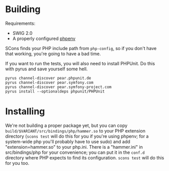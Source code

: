 Building
========
Requirements:
* SWIG 2.0
* A properly configured [phpenv](https://github.com/CHH/phpenv)

SCons finds your PHP include path from `php-config`, so if you don't have that working, you're going to have a bad time.

If you want to run the tests, you will also need to install PHPUnit. Do this with pyrus and save yourself some hell. 

    pyrus channel-discover pear.phpunit.de
    pyrus channel-discover pear.symfony.com
    pyrus channel-discover pear.symfony-project.com
    pyrus install --optionaldeps phpunit/PHPUnit

Installing
==========
We're not building a proper package yet, but you can copy `build/$VARIANT/src/bindings/php/hammer.so` to your PHP extension directory (`scons test` will do this for you if you're using phpenv; for a system-wide php you'll probably have to use sudo) and add "extension=hammer.so" to your php.ini. There is a "hammer.ini" in src/bindings/php for your convenience; you can put it in the `conf.d` directory where PHP expects to find its configuration. `scons test` will do this for you too.